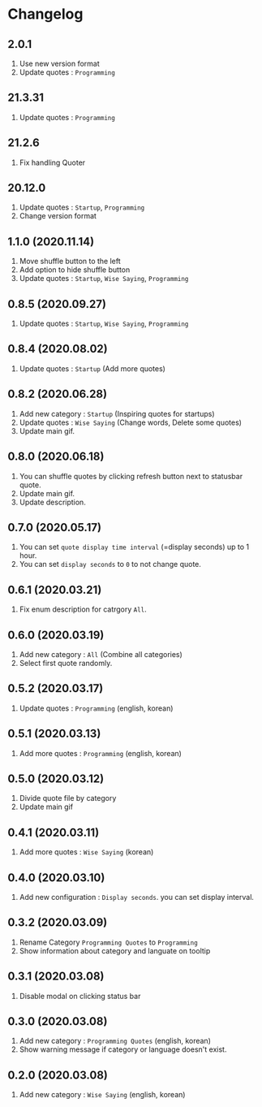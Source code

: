 # Changelog

## 2.0.1

1. Use new version format
1. Update quotes : `Programming`

## 21.3.31

1. Update quotes : `Programming`

## 21.2.6

1. Fix handling Quoter

## 20.12.0

1. Update quotes : `Startup`, `Programming`
1. Change version format

## 1.1.0 (2020.11.14)

1. Move shuffle button to the left
1. Add option to hide shuffle button
1. Update quotes : `Startup`, `Wise Saying`, `Programming`

## 0.8.5 (2020.09.27)

1. Update quotes : `Startup`, `Wise Saying`, `Programming`

## 0.8.4 (2020.08.02)

1. Update quotes : `Startup` (Add more quotes)

## 0.8.2 (2020.06.28)

1. Add new category : `Startup` (Inspiring quotes for startups)
1. Update quotes : `Wise Saying` (Change words, Delete some quotes)
1. Update main gif.

## 0.8.0 (2020.06.18)

1. You can shuffle quotes by clicking refresh button next to statusbar quote.
1. Update main gif.
1. Update description.

## 0.7.0 (2020.05.17)

1. You can set `quote display time interval` (=display seconds) up to 1 hour.
1. You can set `display seconds` to `0` to not change quote.

## 0.6.1 (2020.03.21)

1. Fix enum description for catrgory `All`.

## 0.6.0 (2020.03.19)

1. Add new category : `All` (Combine all categories)
1. Select first quote randomly.

## 0.5.2 (2020.03.17)

1. Update quotes : `Programming` (english, korean)

## 0.5.1 (2020.03.13)

1. Add more quotes : `Programming` (english, korean)

## 0.5.0 (2020.03.12)

1. Divide quote file by category
1. Update main gif

## 0.4.1 (2020.03.11)

1. Add more quotes : `Wise Saying` (korean)

## 0.4.0 (2020.03.10)

1. Add new configuration : `Display seconds`. you can set display interval.

## 0.3.2 (2020.03.09)

1. Rename Category `Programming Quotes` to `Programming`
1. Show information about category and languate on tooltip

## 0.3.1 (2020.03.08)

1. Disable modal on clicking status bar

## 0.3.0 (2020.03.08)

1. Add new category : `Programming Quotes` (english, korean)
1. Show warning message if category or language doesn't exist.

## 0.2.0 (2020.03.08)

1. Add new category : `Wise Saying` (english, korean)
